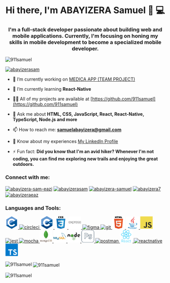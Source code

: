 <h1 align="center">Hi there, I'm ABAYIZERA Samuel 👋 💻</h1>
<h3 align="center">I'm a full-stack developer passionate about building web and mobile applications. Currently, I'm focusing on honing my skills in mobile development to become a specialized mobile developer.</h3>

<p align="left"> <img src="https://komarev.com/ghpvc/?username=911samuel&label=Profile%20views&color=0e75b6&style=flat" alt="911samuel" /> </p>

<p align="left"> 
  <a href="https://twitter.com/abayizerasam" target="_blank"><img src="https://img.shields.io/twitter/follow/abayizerasam?logo=twitter&style=for-the-badge" alt="abayizerasam" /></a> 
</p>

- 🔭 I’m currently working on [MEDICA APP (TEAM PROJECT)](https://github.com/atlp-rwanda/commanders-rn-medica.git)

- 🌱 I’m currently learning **React-Native**

- 👨‍💻 All of my projects are available at [https://github.com/911samuel](https://github.com/911samuel)

- 💬 Ask me about **HTML, CSS, JavaScript, React, React-Native, TypeScript, Node.js and more**

- 📫 How to reach me: **samuelabayizera@gmail.com**

- 📄 Know about my experiences [My LinkedIn Profile](https://www.linkedin.com/resume-builder/urn:li:fsd_memberResume:67446833/)

- ⚡ Fun fact: **Did you know that I'm an avid hiker? Whenever I'm not coding, you can find me exploring new trails and enjoying the great outdoors.**

<h3 align="left">Connect with me:</h3>
<p align="left">
  <a href="https://codepen.io/abayizera-sam-eazi" target="_blank"><img align="center" src="https://raw.githubusercontent.com/rahuldkjain/github-profile-readme-generator/master/src/images/icons/Social/codepen.svg" alt="abayizera-sam-eazi" height="30" width="40" /></a>
  <a href="https://twitter.com/abayizerasam" target="_blank"><img align="center" src="https://raw.githubusercontent.com/rahuldkjain/github-profile-readme-generator/master/src/images/icons/Social/twitter.svg" alt="abayizerasam" height="30" width="40" /></a>
  <a href="https://linkedin.com/in/abayizera-samuel" target="_blank"><img align="center" src="https://raw.githubusercontent.com/rahuldkjain/github-profile-readme-generator/master/src/images/icons/Social/linked-in-alt.svg" alt="abayizera-samuel" height="30" width="40" /></a>
  <a href="https://instagram.com/abayizera7" target="_blank"><img align="center" src="https://raw.githubusercontent.com/rahuldkjain/github-profile-readme-generator/master/src/images/icons/Social/instagram.svg" alt="abayizera7" height="30" width="40" /></a>
  <a href="https://www.hackerrank.com/abayizeraeaz" target="_blank"><img align="center" src="https://raw.githubusercontent.com/rahuldkjain/github-profile-readme-generator/master/src/images/icons/Social/hackerrank.svg" alt="abayizeraeaz" height="30" width="40" /></a>
</p>

<h3 align="left">Languages and Tools:</h3>
<p align="left"> <a href="https://www.cprogramming.com/" target="_blank" rel="noreferrer"> <img src="https://raw.githubusercontent.com/devicons/devicon/master/icons/c/c-original.svg" alt="c" width="40" height="40"/> </a> <a href="https://circleci.com" target="_blank" rel="noreferrer"> <img src="https://www.vectorlogo.zone/logos/circleci/circleci-icon.svg" alt="circleci" width="40" height="40"/> </a> <a href="https://www.w3schools.com/cpp/" target="_blank" rel="noreferrer"> <img src="https://raw.githubusercontent.com/devicons/devicon/master/icons/cplusplus/cplusplus-original.svg" alt="cplusplus" width="40" height="40"/> </a> <a href="https://www.w3schools.com/css/" target="_blank" rel="noreferrer"> <img src="https://raw.githubusercontent.com/devicons/devicon/master/icons/css3/css3-original-wordmark.svg" alt="css3" width="40" height="40"/> </a> <a href="https://expressjs.com" target="_blank" rel="noreferrer"> <img src="https://raw.githubusercontent.com/devicons/devicon/master/icons/express/express-original-wordmark.svg" alt="express" width="40" height="40"/> </a> <a href="https://www.figma.com/" target="_blank" rel="noreferrer"> <img src="https://www.vectorlogo.zone/logos/figma/figma-icon.svg" alt="figma" width="40" height="40"/> </a> <a href="https://git-scm.com/" target="_blank" rel="noreferrer"> <img src="https://www.vectorlogo.zone/logos/git-scm/git-scm-icon.svg" alt="git" width="40" height="40"/> </a> <a href="https://www.w3.org/html/" target="_blank" rel="noreferrer"> <img src="https://raw.githubusercontent.com/devicons/devicon/master/icons/html5/html5-original-wordmark.svg" alt="html5" width="40" height="40"/> </a> <a href="https://www.java.com" target="_blank" rel="noreferrer"> <img src="https://raw.githubusercontent.com/devicons/devicon/master/icons/java/java-original.svg" alt="java" width="40" height="40"/> </a> <a href="https://developer.mozilla.org/en-US/docs/Web/JavaScript" target="_blank" rel="noreferrer"> <img src="https://raw.githubusercontent.com/devicons/devicon/master/icons/javascript/javascript-original.svg" alt="javascript" width="40" height="40"/> </a> <a href="https://jestjs.io" target="_blank" rel="noreferrer"> <img src="https://www.vectorlogo.zone/logos/jestjsio/jestjsio-icon.svg" alt="jest" width="40" height="40"/> </a> <a href="https://mochajs.org" target="_blank" rel="noreferrer"> <img src="https://www.vectorlogo.zone/logos/mochajs/mochajs-icon.svg" alt="mocha" width="40" height="40"/> </a> <a href="https://www.mongodb.com/" target="_blank" rel="noreferrer"> <img src="https://raw.githubusercontent.com/devicons/devicon/master/icons/mongodb/mongodb-original-wordmark.svg" alt="mongodb" width="40" height="40"/> </a> <a href="https://www.mysql.com/" target="_blank" rel="noreferrer"> <img src="https://raw.githubusercontent.com/devicons/devicon/master/icons/mysql/mysql-original-wordmark.svg" alt="mysql" width="40" height="40"/> </a> <a href="https://nodejs.org" target="_blank" rel="noreferrer"> <img src="https://raw.githubusercontent.com/devicons/devicon/master/icons/nodejs/nodejs-original-wordmark.svg" alt="nodejs" width="40" height="40"/> </a> <a href="https://www.photoshop.com/en" target="_blank" rel="noreferrer"> <img src="https://raw.githubusercontent.com/devicons/devicon/master/icons/photoshop/photoshop-line.svg" alt="photoshop" width="40" height="40"/> </a> <a href="https://postman.com" target="_blank" rel="noreferrer"> <img src="https://www.vectorlogo.zone/logos/getpostman/getpostman-icon.svg" alt="postman" width="40" height="40"/> </a> <a href="https://reactjs.org/" target="_blank" rel="noreferrer"> <img src="https://raw.githubusercontent.com/devicons/devicon/master/icons/react/react-original-wordmark.svg" alt="react" width="40" height="40"/> </a> <a href="https://reactnative.dev/" target="_blank" rel="noreferrer"> <img src="https://reactnative.dev/img/header_logo.svg" alt="reactnative" width="40" height="40"/> </a> <a href="https://www.typescriptlang.org/" target="_blank" rel="noreferrer"> <img src="https://raw.githubusercontent.com/devicons/devicon/master/icons/typescript/typescript-original.svg" alt="typescript" width="40" height="40"/> </a> </p>


<p><img align="left" src="https://github-readme-stats.vercel.app/api/top-langs?username=911samuel&show_icons=true&locale=en&layout=compact" alt="911samuel" /></p>

<p>&nbsp;<img align="center" src="https://github-readme-stats.vercel.app/api?username=911samuel&show_icons=true&locale=en" alt="911samuel" /></p>

<p><img align="center" src="https://github-readme-streak-stats.herokuapp.com/?user=911samuel&" alt="911samuel" /></p>
